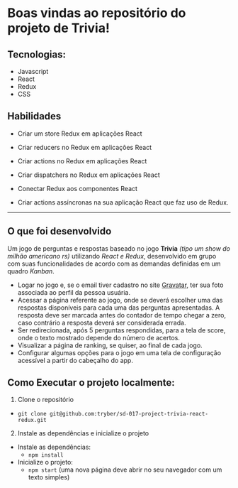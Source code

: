 
# Boas vindas ao repositório do projeto de Trivia!

## Tecnologias:
  - Javascript
  - React
  - Redux
  - CSS
## Habilidades

  - Criar um store Redux em aplicações React

  - Criar reducers no Redux em aplicações React

  - Criar actions no Redux em aplicações React

  - Criar dispatchers no Redux em aplicações React

  - Conectar Redux aos componentes React

  - Criar actions assíncronas na sua aplicação React que faz uso de Redux.

---

## O que foi desenvolvido

Um jogo de perguntas e respostas baseado no jogo **Trivia** _(tipo um show do milhão americano rs)_ utilizando _React e Redux_, desenvolvido em grupo com suas funcionalidades de acordo com as demandas definidas em um quadro _Kanban_. 

  - Logar no jogo e, se o email tiver cadastro no site [Gravatar](https://pt.gravatar.com/), ter sua foto associada ao perfil da pessoa usuária.
  - Acessar a página referente ao jogo, onde se deverá escolher uma das respostas disponíveis para cada uma das perguntas apresentadas. A resposta deve ser marcada antes do contador de tempo chegar a zero, caso contrário a resposta deverá ser considerada errada.
  - Ser redirecionada, após 5 perguntas respondidas, para a tela de score, onde o texto mostrado depende do número de acertos.
  - Visualizar a página de ranking, se quiser, ao final de cada jogo.
  - Configurar algumas opções para o jogo em uma tela de configuração acessível a partir do cabeçalho do app.



## Como Executar o projeto localmente:

1. Clone o repositório
  * `git clone git@github.com:tryber/sd-017-project-trivia-react-redux.git`

2. Instale as dependências e inicialize o projeto
  * Instale as dependências:
    * `npm install`
  * Inicialize o projeto:
    * `npm start` (uma nova página deve abrir no seu navegador com um texto simples)


